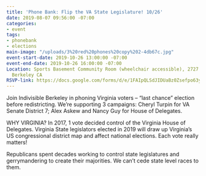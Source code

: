 ```yaml
---
title: 'Phone Bank: Flip the VA State Legislature! 10/26'
date: 2019-08-07 09:56:00 -07:00
categories:
- event
tags:
- phonebank
- elections
main-image: "/uploads/3%20red%20phones%20copy%202-4db67c.jpg"
event-start-date: 2019-10-26 13:00:00 -07:00
event-end-date: 2019-10-26 16:00:00 -07:00
Location: Sports Basement Community Room (wheelchair accessible), 2727 Milvia St,
  Berkeley CA
RSVP-link: https://docs.google.com/forms/d/e/1FAIpQLSdJIDUaBz0Zsefpo63yYCBVUYU954DyEfFH116S2QTo6ne9Dw/viewform
---
```


Join Indivisible Berkeley in phoning Virginia voters – “last chance” election before redistricting. We’re supporting 3 campaigns: Cheryl Turpin for VA Senate District 7; Alex Askew and Nancy Guy for House of Delegates.

WHY VIRGINIA? In 2017, 1 vote decided control of the Virginia House of Delegates. Virginia State legislators elected in 2019 will draw up Virginia’s US congressional district map and affect national elections. Each vote really matters!

Republicans spent decades working to control state legislatures and gerrymandering to create their majorities. We can’t cede state level races to them.